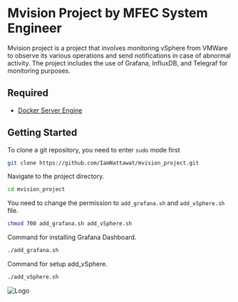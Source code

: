 # Mvision Project by MFEC System Engineer
  Mvision project is a project that involves monitoring vSphere from VMWare to observe its various operations and send notifications in case of abnormal activity. The project includes the use of Grafana, InfluxDB, and Telegraf for monitoring purposes.
## Required
- [Docker Server Engine](https://docs.docker.com/engine/install/)
## Getting Started
To clone a git repository, you need to enter `sudo` mode first
```bash
git clone https://github.com/IamNattawat/mvision_project.git
```
Navigate to the project directory.
```bash
cd mvision_project
```
You need to change the permission to `add_grafana.sh` and `add_vSphere.sh` file.
```bash
chmod 700 add_grafana.sh add_vSphere.sh
```
Command for installing Grafana Dashboard.
```bash
./add_grafana.sh
```
Command for setup add_vSphere.
```bash
./add_vSphere.sh
```
![Logo](https://user-images.githubusercontent.com/64506580/159311466-f720a877-6c76-403a-904d-134addbd6a86.png)
